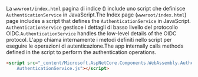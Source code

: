 <span data-ttu-id="b00c1-101">La `wwwroot/index.html` pagina di indice () include uno script che definisce `AuthenticationService` in JavaScript.</span><span class="sxs-lookup"><span data-stu-id="b00c1-101">The Index page (`wwwroot/index.html`) page includes a script that defines the `AuthenticationService` in JavaScript.</span></span> <span data-ttu-id="b00c1-102">`AuthenticationService` gestisce i dettagli di basso livello del protocollo OIDC.</span><span class="sxs-lookup"><span data-stu-id="b00c1-102">`AuthenticationService` handles the low-level details of the OIDC protocol.</span></span> <span data-ttu-id="b00c1-103">L'app chiama internamente i metodi definiti nello script per eseguire le operazioni di autenticazione.</span><span class="sxs-lookup"><span data-stu-id="b00c1-103">The app internally calls methods defined in the script to perform the authentication operations.</span></span>

```html
<script src="_content/Microsoft.AspNetCore.Components.WebAssembly.Authentication/
    AuthenticationService.js"></script>
```
